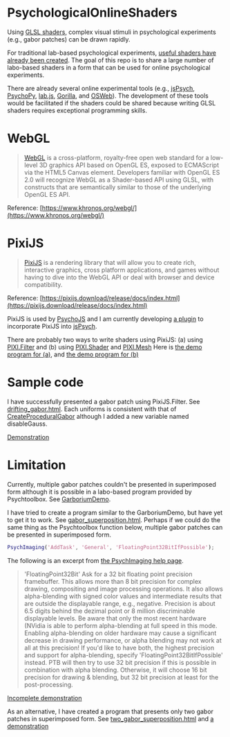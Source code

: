 # PsychologicalOnlineShaders

Using [GLSL shaders](https://developer.mozilla.org/en-US/docs/Games/Techniques/3D_on_the_web/GLSL_Shaders), complex visual stimuli in psychological experiments (e.g., gabor patches) can be drawn rapidly.

For traditional lab-based psychological experiments, [useful shaders have already been created](https://github.com/Psychtoolbox-3/Psychtoolbox-3/tree/master/Psychtoolbox/PsychOpenGL/PsychGLSLShaders). The goal of this repo is to share a large number of labo-based shaders in a form that can be used for online psychological experiments.

There are already several online experimental tools (e.g., [jsPsych](https://www.jspsych.org/7.1/), [PsychoPy](https://www.psychopy.org/), [lab.js](https://lab.js.org/), [Gorilla](https://gorilla.sc/), and [OSWeb](https://osdoc.cogsci.nl/3.3/manual/osweb/workflow/)). The development of these tools would be facilitated if the shaders could be shared because writing GLSL shaders requires exceptional programming skills.

# WebGL

> [WebGL](https://www.khronos.org/webgl/) is a cross-platform, royalty-free open web standard for a low-level 3D graphics API based on OpenGL ES, exposed to ECMAScript via the HTML5 Canvas element. Developers familiar with OpenGL ES 2.0 will recognize WebGL as a Shader-based API using GLSL, with constructs that are semantically similar to those of the underlying OpenGL ES API. 

Reference: [https://www.khronos.org/webgl/](https://www.khronos.org/webgl/)

# PixiJS

> [PixiJS](https://pixijs.com/) is a rendering library that will allow you to create rich, interactive graphics, cross platform applications, and games without having to dive into the WebGL API or deal with browser and device compatibility.

Reference: [https://pixijs.download/release/docs/index.html](https://pixijs.download/release/docs/index.html)

PixiJS is used by [PsychoJS](https://github.com/psychopy/psychojs) and I am currently developing [a plugin](https://jspsychophysics.hes.kyushu-u.ac.jp/) to incorporate PixiJS into [jsPsych](https://www.jspsych.org/7.1/).

There are probably two ways to write shaders using PixiJS: (a) using [PIXI.Filter](https://pixijs.download/release/docs/PIXI.Filter.html) and (b) using [PIXI.Shader](https://pixijs.download/release/docs/PIXI.Shader.html) and [PIXI.Mesh](https://pixijs.download/release/docs/PIXI.Mesh.html) Here is [the demo program for (a)](https://pixijs.io/examples/#/filters-advanced/shadertoy-filter-rendertexture.js), and [the demo program for (b)](https://pixijs.io/examples/#/mesh-and-shaders/shadertoy-mesh.js)

# Sample code

I have successfully presented a gabor patch using PixiJS.Filter. See [drifting_gabor.html](https://github.com/kurokida/PsychologicalOnlineShaders/blob/main/drifting_gabor.html). Each uniforms is consistent with that of [CreateProceduralGabor](http://psychtoolbox.org/docs/CreateProceduralGabor) although I added a new variable named disableGauss.

[Demonstration](https://www.hes.kyushu-u.ac.jp/~kurokid/PsychologicalOnlineShaders/drifting_gabor.html)

# Limitation

Currently, multiple gabor patches couldn't be presented in superimposed form although it is possible in a labo-based program provided by Psychtoolbox. See [GarboriumDemo](http://psychtoolbox.org/docs/GarboriumDemo). 

I have tried to create a program similar to the GarboriumDemo, but have yet to get it to work. See [gabor_superposition.html](https://github.com/kurokida/PsychologicalOnlineShaders/blob/main/gabor_superposition.html).
Perhaps if we could do the same thing as the Psychtoolbox function below, multiple gabor patches can be presented in superimposed form.

```matlab
PsychImaging('AddTask', 'General', 'FloatingPoint32BitIfPossible');
```

The following is an excerpt from [the PsychImaging help page](http://psychtoolbox.org/docs/PsychImaging).

> 'FloatingPoint32Bit' Ask for a 32 bit floating point precision framebuffer. This allows more than 8 bit precision for complex drawing, compositing and image processing operations. It also allows alpha-blending with signed color values and intermediate results that are outside the displayable range, e.g., negative. Precision is about 6.5 digits behind the dezimal point or 8 million discriminable displayable levels. Be aware that only the most recent hardware (NVidia is able to perform alpha-blending at full speed in this mode. Enabling alpha-blending on older hardware may cause a significant decrease in drawing performance, or alpha blending may not work at all at this precision! If you'd like to have both, the highest precision and support for alpha-blending, specify 'FloatingPoint32BitIfPossible' instead. PTB will then try to use 32 bit precision if this is possible in combination with alpha blending. Otherwise, it will choose 16 bit precision for drawing & blending, but 32 bit precision at least for the post-processing.

[Incomplete demonstration](https://www.hes.kyushu-u.ac.jp/~kurokid/PsychologicalOnlineShaders/gabor_superposition.html)

As an alternative, I have created a program that presents only two gabor patches in superimposed form. See [two_gabor_superposition.html](https://github.com/kurokida/PsychologicalOnlineShaders/blob/main/two_gabor_superposition.html) and [a demonstration](https://www.hes.kyushu-u.ac.jp/~kurokid/PsychologicalOnlineShaders/two_gabor_superposition.html)
